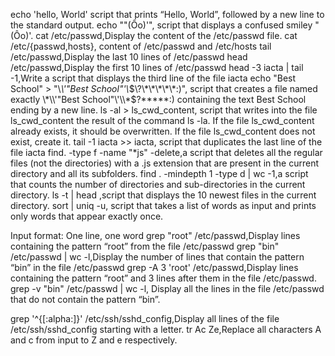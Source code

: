 echo 'hello, World' script that prints “Hello, World”, followed by a new line to the standard output.
echo "\"(Ôo)'", script that displays a confused smiley "(Ôo)'.
cat /etc/passwd,Display the content of the /etc/passwd file.
cat /etc/{passwd,hosts}, content of /etc/passwd and /etc/hosts
tail /etc/passwd,Display the last 10 lines of /etc/passwd
head /etc/passwd,Display the first 10 lines of /etc/passwd
 head -3 iacta | tail -1,Write a script that displays the third line of the file iacta
echo "Best School" > "\\*\\'"Best School"\'\\*$\?\*\*\*\*\*:)", script that creates a file named exactly \*\\'"Best School"\'\\*$\?\*\*\*\*\*:) containing the text Best School ending by a new line.
ls -al > ls_cwd_content, script that writes into the file ls_cwd_content the result of the command ls -la. If the file ls_cwd_content already exists, it should be overwritten. If the file ls_cwd_content does not exist, create it.
tail -1 iacta >> iacta, script that duplicates the last line of the file iacta
find. -type f -name "*js" -delete,a script that deletes all the regular files (not the directories) with a .js extension that are present in the current directory and all its subfolders.
find . -mindepth 1 -type d | wc -1,a script that counts the number of directories and sub-directories in the current directory.
ls -t | head ,script that displays the 10 newest files in the current directory.
sort | uniq -u, script that takes a list of words as input and prints only words that appear exactly once.

Input format: One line, one word
grep "root" /etc/passwd,Display lines containing the pattern “root” from the file /etc/passwd
grep "bin" /etc/passwd | wc -l,Display the number of lines that contain the pattern “bin” in the file /etc/passwd
grep -A 3 'root' /etc/passwd,Display lines containing the pattern “root” and 3 lines after them in the file /etc/passwd.
grep -v "bin" /etc/passwd | wc -l, Display all the lines in the file /etc/passwd that do not contain the pattern “bin”.

grep '^{[:alpha:]}' /etc/ssh/sshd_config,Display all lines of the file /etc/ssh/sshd_config starting with a letter.
tr Ac Ze,Replace all characters A and c from input to Z and e respectively.
